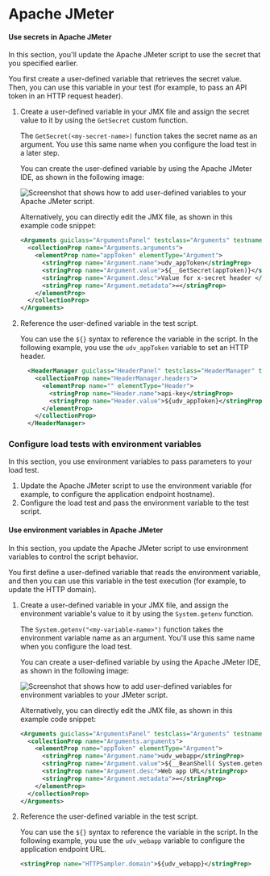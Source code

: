 # Apache JMeter

#### Use secrets in Apache JMeter <a href="#jmeter_secrets" id="jmeter_secrets"></a>

In this section, you'll update the Apache JMeter script to use the secret that you specified earlier.

You first create a user-defined variable that retrieves the secret value. Then, you can use this variable in your test (for example, to pass an API token in an HTTP request header).

1.  Create a user-defined variable in your JMX file and assign the secret value to it by using the `GetSecret` custom function.

    The `GetSecret(<my-secret-name>)` function takes the secret name as an argument. You use this same name when you configure the load test in a later step.

    You can create the user-defined variable by using the Apache JMeter IDE, as shown in the following image:

    ![Screenshot that shows how to add user-defined variables to your Apache JMeter script.](https://learn.microsoft.com/en-us/azure/load-testing/media/how-to-parameterize-load-tests/user-defined-variables.png)

    Alternatively, you can directly edit the JMX file, as shown in this example code snippet:



    ```xml
    <Arguments guiclass="ArgumentsPanel" testclass="Arguments" testname="User Defined Variables" enabled="true">
      <collectionProp name="Arguments.arguments">
        <elementProp name="appToken" elementType="Argument">
          <stringProp name="Argument.name">udv_appToken</stringProp>
          <stringProp name="Argument.value">${__GetSecret(appToken)}</stringProp>
          <stringProp name="Argument.desc">Value for x-secret header </stringProp>
          <stringProp name="Argument.metadata">=</stringProp>
        </elementProp>
      </collectionProp>
    </Arguments>
    ```
2.  Reference the user-defined variable in the test script.

    You can use the `${}` syntax to reference the variable in the script. In the following example, you use the `udv_appToken` variable to set an HTTP header.



    ```xml
      <HeaderManager guiclass="HeaderPanel" testclass="HeaderManager" testname="HTTP Header Manager" enabled="true">
        <collectionProp name="HeaderManager.headers">
          <elementProp name="" elementType="Header">
            <stringProp name="Header.name">api-key</stringProp>
            <stringProp name="Header.value">${udv_appToken}</stringProp>
          </elementProp>
        </collectionProp>
      </HeaderManager>
    ```

### Configure load tests with environment variables <a href="#envvars" id="envvars"></a>

In this section, you use environment variables to pass parameters to your load test.

1. Update the Apache JMeter script to use the environment variable (for example, to configure the application endpoint hostname).
2. Configure the load test and pass the environment variable to the test script.

#### Use environment variables in Apache JMeter <a href="#use-environment-variables-in-apache-jmeter" id="use-environment-variables-in-apache-jmeter"></a>

In this section, you update the Apache JMeter script to use environment variables to control the script behavior.

You first define a user-defined variable that reads the environment variable, and then you can use this variable in the test execution (for example, to update the HTTP domain).

1.  Create a user-defined variable in your JMX file, and assign the environment variable's value to it by using the `System.getenv` function.

    The `System.getenv("<my-variable-name>")` function takes the environment variable name as an argument. You'll use this same name when you configure the load test.

    You can create a user-defined variable by using the Apache JMeter IDE, as shown in the following image:

    ![Screenshot that shows how to add user-defined variables for environment variables to your JMeter script.](https://learn.microsoft.com/en-us/azure/load-testing/media/how-to-parameterize-load-tests/user-defined-variables-env.png)

    Alternatively, you can directly edit the JMX file, as shown in this example code snippet:



    ```xml
    <Arguments guiclass="ArgumentsPanel" testclass="Arguments" testname="User Defined Variables" enabled="true">
      <collectionProp name="Arguments.arguments">
        <elementProp name="appToken" elementType="Argument">
          <stringProp name="Argument.name">udv_webapp</stringProp>
          <stringProp name="Argument.value">${__BeanShell( System.getenv("webapp") )}</stringProp>
          <stringProp name="Argument.desc">Web app URL</stringProp>
          <stringProp name="Argument.metadata">=</stringProp>
        </elementProp>
      </collectionProp>
    </Arguments>
    ```
2.  Reference the user-defined variable in the test script.

    You can use the `${}` syntax to reference the variable in the script. In the following example, you use the `udv_webapp` variable to configure the application endpoint URL.



    ```xml
    <stringProp name="HTTPSampler.domain">${udv_webapp}</stringProp>
    ```
